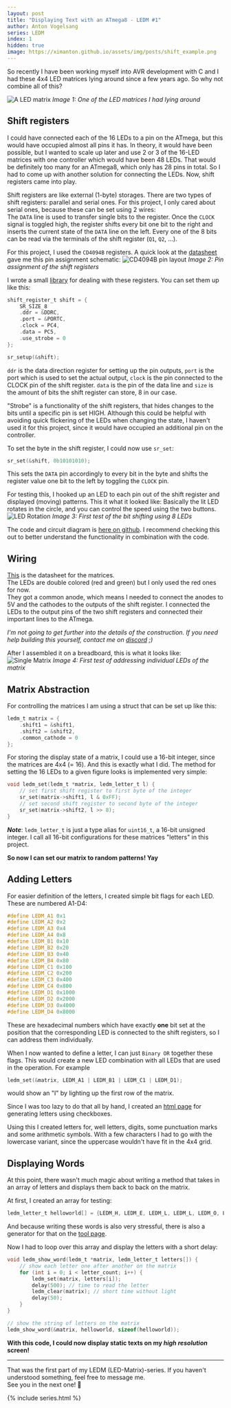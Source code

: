 ```yaml
---
layout: post
title: "Displaying Text with an ATmega8 - LEDM #1"
author: Anton Vogelsang
series: LEDM
index: 1
hidden: true
image: https://ximanton.github.io/assets/img/posts/shift_example.png
---
```


So recently I have been working myself into AVR development with C and I had these 4x4 LED matrices lying around
since a few years ago. So why not combine all of this?

![A LED matrix](/assets/img/posts/ledm.jpg)
*Image 1: One of the LED matrices I had lying around*

## Shift registers
I could have connected each of the 16 LEDs to a pin on the ATmega, but this would have occupied almost all
pins it has. In theory, it would have been possible, but I wanted to scale up later and use 2 or 3 of the 16-LED matrices
with one controller which would have been 48 LEDs. That would be definitely too many for an ATmega8, which only has 28
pins in total. So I had to come up with another solution for connecting the LEDs.
Now, shift registers came into play.

Shift registers are like external (1-byte) storages. There are two types of shift registers:
parallel and serial ones. For this project, I only cared about serial ones, because these can be set using 2 wires:  
The `DATA` line is used to transfer single bits to the register. Once the `CLOCK` signal is toggled high,
the register shifts every bit one bit to the right and inserts the current state of the `DATA` line
on the left. Every one of the 8 bits can be read via the terminals of the shift register (`Q1`, `Q2`, ...).

For this project, I used the `CD4094B` registers. A quick look at the
[datasheet](https://www.ti.com/lit/ds/symlink/cd4094b.pdf) gave me this pin assignment schematic:
![CD4094B pin layout](/assets/img/posts/CD4094B_layout.png)
*Image 2: Pin assignment of the shift registers*

I wrote a small [library](https://github.com/xImAnton/avrstuff/blob/main/include/libshift.h) for dealing with these registers.
You can set them up like this:
```c
shift_register_t shift = {
    SR_SIZE_8
    .ddr = &DDRC,
    .port = &PORTC,
    .clock = PC4,
    .data = PC5,
    .use_strobe = 0
};

sr_setup(&shift);
```

`ddr` is the data direction register for setting up the pin outputs,
`port` is the port which is used to set the actual output,
`clock` is the pin connected to the CLOCK pin of the shift register.
`data` is the pin of the data line and
`size` is the amount of bits the shift register can store, 8 in our case.

"Strobe" is a functionality of the shift registers, that hides changes to the bits until a specific
pin is set HIGH. Although this could be helpful with avoiding quick flickering of the LEDs when
changing the state, I haven't used it for this project, since it would have occupied an additional pin on the controller.

To set the byte in the shift register, I could now use `sr_set`:
```c
sr_set(&shift, 0b10101010);
```

This sets the `DATA` pin accordingly to every bit in the byte and shifts the
register value one bit to the left by toggling the `CLOCK` pin.

For testing this, I hooked up an LED to each pin out of the shift register and displayed (moving) patterns.
This it what it looked like: Basically the lit LED rotates in the circle, and you can control the speed using the two buttons.
![LED Rotation](/assets/img/posts/shift_example.png)
*Image 3: First test of the bit shifting using 8 LEDs*

The code and circuit diagram is [here on github](https://github.com/xImAnton/avrstuff/tree/main/led_rotation_speed).
I recommend checking this out to better understand the functionality in combination with the code.

## Wiring
[This](https://www.pollin.de/productdownloads/D120748D.PDF) is the datasheet for the matrices.  
The LEDs are double colored (red and green) but I only used the red ones for now.  
They got a common anode, which means I needed to connect the anodes to 5V and the cathodes to the
outputs of the shift register.
I connected the LEDs to the output pins of the two shift registers and connected their important lines to the ATmega.

*I'm not going to get further into the details of the construction. If you need help building this yourself, contact me on [discord](#contact) ;)*

After I assembled it on a breadboard, this is what it looks like:
![Single Matrix](/assets/img/posts/ledm_single.png)
*Image 4: First test of addressing individual LEDs of the matrix*

## Matrix Abstraction
For controlling the matrices I am using a struct that can be set up like this:
```c
ledm_t matrix = {
    .shift1 = &shift1,
    .shift2 = &shift2,
    .common_cathode = 0
};
```

For storing the display state of a matrix, I could use a 16-bit integer, since the matrices are 4x4 (= 16).
And this is exactly what I did. The method for setting the 16 LEDs to a given figure looks is implemented very simple:
```c
void ledm_set(ledm_t *matrix, ledm_letter_t l) {
    // set first shift register to first byte of the integer
    sr_set(matrix->shift1, l & 0xFF);
    // set second shift register to second byte of the integer
    sr_set(matrix->shift2, l >> 8);
}
```

***Note***: `ledm_letter_t` is just a type alias for `uint16_t`, a 16-bit unsigned integer. I call all
16-bit configurations for these matrices "letters" in this project.

**So now I can set our matrix to random patterns! Yay**

## Adding Letters
For easier definition of the letters, I created simple bit flags for each LED. These are numbered A1-D4:
```c
#define LEDM_A1 0x1
#define LEDM_A2 0x2
#define LEDM_A3 0x4
#define LEDM_A4 0x8
#define LEDM_B1 0x10
#define LEDM_B2 0x20
#define LEDM_B3 0x40
#define LEDM_B4 0x80
#define LEDM_C1 0x100
#define LEDM_C2 0x200
#define LEDM_C3 0x400
#define LEDM_C4 0x800
#define LEDM_D1 0x1000
#define LEDM_D2 0x2000
#define LEDM_D3 0x4000
#define LEDM_D4 0x8000
```

These are hexadecimal numbers which have exactly **one** bit set at the position
that the corresponding LED is connected to the shift registers, so I can 
address them individually.

When I now wanted to define a letter, I can just `Binary OR` together these flags.
This would create a new LED combination with all LEDs that are used in the operation.
For example
```c
ledm_set(&matrix, LEDM_A1 | LEDM_B1 | LEDM_C1 | LEDM_D1);
```
would show an "I" by lighting up the first row of the matrix.

Since I was too lazy to do that all by hand, I created an [html page](matrix_utils.html) for generating letters
using checkboxes.

Using this I created letters for, well letters, digits, some punctuation marks and some arithmetic symbols.
With a few characters I had to go with the lowercase variant, since the uppercase wouldn't have fit in the 4x4 grid.

## Displaying Words
At this point, there wasn't much magic about writing a method that takes in an array of letters and displays them
back to back on the matrix.

At first, I created an array for testing:
```c
ledm_letter_t helloworld[] = {LEDM_H, LEDM_E, LEDM_L, LEDM_L, LEDM_O, LEDM_COMMA, LEDM_SPACE, LEDM_W, LEDM_O, LEDM_R, LEDM_L, LEDM_D, LEDM_EXCLAMATION, LEDM_SPACE}; // HELLO, WORLD!
```
And because writing these words is also very stressful, there is also a generator for that on the [tool page](matrix_utils.html).

Now I had to loop over this array and display the letters with a short delay:
```c
void ledm_show_word(ledm_t *matrix, ledm_letter_t letters[]) {
    // show each letter one after another on the matrix
    for (int i = 0; i < letter_count; i++) {
        ledm_set(matrix, letters[i]);
        delay(500); // time to read the letter
        ledm_clear(matrix); // short time without light
        delay(50);
    }
}

// show the string of letters on the matrix
ledm_show_word(&matrix, helloworld, sizeof(helloworld));
```

__With this code, I could now display static texts on my *high resolution* screen!__

---

That was the first part of my LEDM (LED-Matrix)-series.
If you haven't understood something, feel free to message me.  
See you in the next one! 👋

{% include series.html %}
